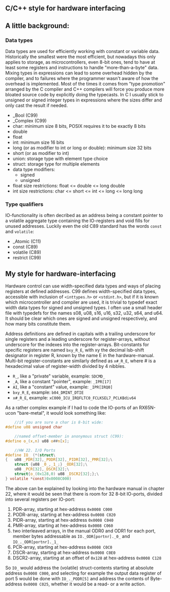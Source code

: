 C/C++ style for hardware interfacing
---
## A little background:
### Data types
Data types are used for efficiently working with constant or variable data.
Historically the smallest were the most efficient, but nowadays this only
applies to storage, as microcontrollers, even 8-bit ones, tend to have at
least some registers and instructions to handle "more-than-a-byte" data.
Mixing types in expressions can lead to some overhead hidden by the compiler,
and to failures where the programmer wasn't aware of how the overhead is
implemented. Most of the times it comes from "type promotion" arranged by
the C compiler and C++ compilers will force you produce more bloated source
code by explicitly doing the typecasts.
In C I usually stick to unsigned or signed integer types in expressions
where the sizes differ and only cast the result if needed.
- _Bool (C99)
- _Complex (C99)
- char: minimum size 8 bits, POSIX requires it to be exactly 8 bits
- double
- float
- int: minimum size 16 bits
- long (or as modifier to int or long or double): minimum size 32 bits
- short (or as modifier to int)
- union: storage type with element type choice
- struct: storage type for multiple elements
- data type modifiers:
  - signed
  - unsigned
- float size restrictions: float <= double <= long double
- int size restrictions: char <= short <= int <= long <= long long

### Type qualifiers
IO-functionality is often decribed as an address being a
constant pointer to a volatile aggregate type
containing the IO-registers and void fills for unused addresses.
Luckily even the old C89 standard has the words `const` and `volatile`:
- _Atomic (C11)
- const (C89)
- volatile (C89)
- restrict (C99)

## My style for hardware-interfacing
Hardware control can use width-specified data types and ways of placing
registers at defined addresses. C99 defines width-specified data types, 
accessible with inclusion of `<inttypes.h>` or `<stdint.h>`, but if it is 
known which microcontroller and compiler are used, it is trivial to typedef
exact width data types for signed and unsigned types. 
I often use a small header file with typedefs for the names s08, u08, s16, u16,
s32, u32, s64, and u64. It should be clear which ones are signed and unsigned
respectively, and how many bits constitute them.

Address definitions are defined in capitals with a trailing underscore for 
single registers and a leading underscore for register-arrays, without 
underscore for the indexes into the register-arrays. Bit-constants for specific
registers are named `bxy_R_E`, with xy the decimal lsb-shift designator in
register R, known by the name E in the hardware-manual.
Multi-bit register-constants are similarly defined as `x#_R_E`, where \# is
a hexadecimal value of register-width divided by 4 nibbles.
- `R_`, like a "private" variable, example: `SDCMD_`
- `_A`, like a constant "pointer", example: `_IPR[17]`
- `AI`, like a "constant" value, example: `_IPR[IRQ0]`
- `bxy_R_E`, example: `b04_DMINT_DTIE`
- `x#_R_E`, example: `xC000_ICU_IRQFLTC0_FCLKSEL7_PCLKBdiv64`

As a rather complex example if I had to code the IO-ports of an RX65N-ucon
"bare-metal", it would look something like:
```.c
    //if you are sure a char is 8-bit wide:
#define u08 unsigned char

    //named offset-member in anonymous struct (C99):
#define o_(x,n)	u08 o##n[x];

    //HW 22. I/O Ports
#define IO_ (*(struct\
{	u08 _PDR[32],_PODR[32],_PIDR[32],_PMR[32];\
	struct {u08 _0_,_1_;} _ODR[32];\
	u08 _PCR[32],_DSCR[32];\
	struct{o_(0x128,0) u08 _DSCR2[32];};\
} volatile *const)0x0008C000)
```
The above can be explained by looking into the hardware manual in chapter 22,
where it would be seen that there is room for 32 8-bit IO-ports, divided into
several registers per IO-port:
1. PDR-array, starting at hex-address `0x0008 C000`
2. PODR-array, starting at hex-address `0x0008 C020`
3. PIDR-array, starting at hex-address `0x0008 C040`
4. PMR-array, starting at hex-address `0x0008 C060`
5. two interleaved arrays, in the manual ODR0 and ODR1 for each port,
   member bytes addressable as `IO._ODR[portnr]._0_` and `IO_._ODR[portnr]._1_`
6. PCR-array, starting at hex-address `0x0008 C0C0`
7. DSCR-array, starting at hex-address `0x0008 C0E0`
8. DSCR2-array, starting at an offset of `0x128` at hex-address `0x0008 C128`

So `IO_` would address the (volatile) struct-contents starting at absolute address
`0x0008 C000`, and selecting for example the output data register of port 5 would
be done with `IO_._PODR[5]` and address the contents of Byte-address `0x0008 C025`,
whether it would be a read- or a write action.
